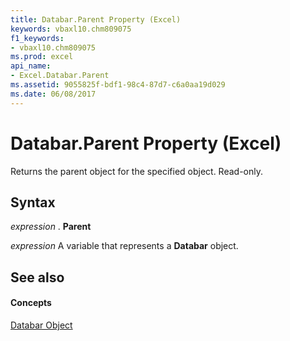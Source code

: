 ```yaml
---
title: Databar.Parent Property (Excel)
keywords: vbaxl10.chm809075
f1_keywords:
- vbaxl10.chm809075
ms.prod: excel
api_name:
- Excel.Databar.Parent
ms.assetid: 9055825f-bdf1-98c4-87d7-c6a0aa19d029
ms.date: 06/08/2017
---
```



# Databar.Parent Property (Excel)

Returns the parent object for the specified object. Read-only.


## Syntax

 _expression_ . **Parent**

 _expression_ A variable that represents a **Databar** object.


## See also


#### Concepts


[Databar Object](Excel.Databar.md)

